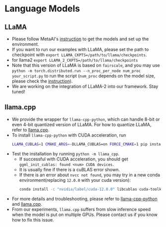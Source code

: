 # Language Models
## LLaMA
- Please follow MetaAI's [instruction](https://github.com/facebookresearch/llama/tree/llama_v1) to get the models and set up the environment.
- If you want to run our examples with LLaMA, please set the path to checkpoint with `export LLAMA_CKPTS=/path/to/llama/checkpoints`.
- for llama2 `export LLAMA_2_CKPTS=/path/to/llama/checkpoints`
- Note that this version of LLaMA is based on `fairscale`, and you may use `python -m torch.distributed.run --n_proc_per_node num_proc your_script.py` to run the script (`num_proc` depends on the model size, please check the [instruction](https://github.com/facebookresearch/llama/tree/llama_v1)).
- We are working on the integration of LLaMA-2 into our framework. Stay tuned!

## llama.cpp
- We provide the wrapper for `llama-cpp-python`, which can handle 8-bit or even 4-bit quantized version of LLaMA.
For how to quantize LLaMA, refer to [llama.cpp](https://github.com/ggerganov/llama.cpp).
- To install `llama-cpp-python` with CUDA acceleration, run
    ```bash
    LLAMA_CUBLAS=1 CMAKE_ARGS=-DLLAMA_CUBLAS=on FORCE_CMAKE=1 pip install llama-cpp-python --no-cache-dir --force-reinstall --verbose
    ```
- Test the installation by running `python -m llama_cpp`.
  - If successful with CUDA acceleration, you should get `ggml_init_cublas: found <num> CUDA devices`.
  - It is usually fine if there is a cuBLAS error shown.
  - If there is an error about `nvcc not found`, you may try in a new conda environment(replacing `12.0.0` with your cuda version):
    ```bash
    conda install -c "nvidia/label/cuda-12.0.0" libcublas cuda-toolkit
    ```
- For more details and troubleshooting, please refer to [llama-cpp-python](https://github.com/abetlen/llama-cpp-python) and [llama.cpp](https://github.com/ggerganov/llama.cpp).
- From our experiments, `llama.cpp` suffers from slow inference speed when the model is put on multiple GPUs. Please contact us if you know how to fix this issue.